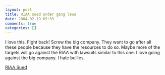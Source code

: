 ```yaml
---
layout: post
title: RIAA sued under gang laws
date: 2004-02-19 09:33
comments: true
categories: []
---
```

I love this. Fight back! Screw the big company. They want to go after all these people because they have the resources to do so. Maybe more of the targets will go against the RIAA with lawsuits similar to this one. I love going against the big company. I hate bullies.

<a href="http://news.com.com/2100-1027_3-5161209.html">RIAA Sued</a>
